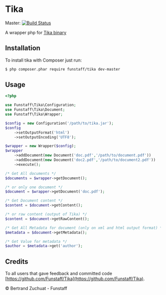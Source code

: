 # Tika

Master: [![Build Status](https://travis-ci.org/Funstaff/Tika.png?branch=master)](https://travis-ci.org/Funstaff/Tika)

A wrapper php for [Tika binary](http://tika.apache.org)

Installation
------------

To install tika with Composer just run:

```bash
$ php composer.phar require funstaff/tika dev-master
```

Usage
-----

```php
<?php

use Funstaff\Tika\Configuration;
use Funstaff\Tika\Document;
use Funstaff\Tika\Wrapper;

$config = new Configuration('/path/to/tika.jar');
$config
    ->setOutputFormat('html')
    ->setOutputEncoding('UTF8');

$wrapper = new Wrapper($config);
$wrapper
    ->addDocument(new Document('doc.pdf','/path/to/document.pdf'))
    ->addDocument(new Document('doc2.pdf','/path/to/document2.pdf'))
    ->execute();

/* Get All documents */
$documents = $wrapper->getDocument();

/* or only one document */
$document = $wrapper->getDocument('doc.pdf');

/* Get Document content */
$content = $document->getContent();

/* or raw content (output of Tika) */
$content = $document->getRawContent();

/* Get All Metadata for document (only on xml and html output format) */
$metadata = $document->getMetadata();

/* Get Value for metadata */
$author = $metadata->get('author');

```

Credits
-------
To all users that gave feedback and committed code [https://github.com/Funstaff/Tika](https://github.com/Funstaff/Tika).

© Bertrand Zuchuat - Funstaff